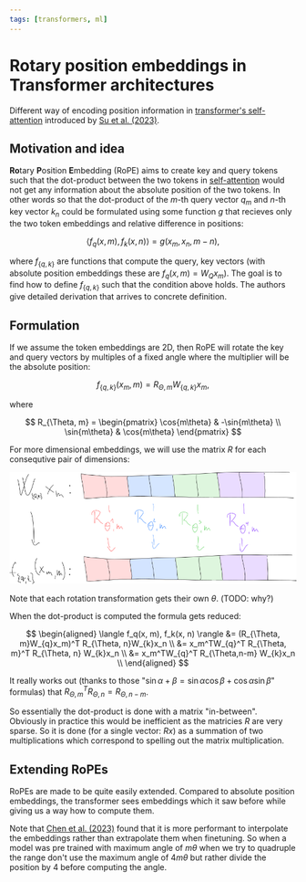 ```yaml
---
tags: [transformers, ml]
---
```

# Rotary position embeddings in Transformer architectures

Different way of encoding position information in [transformer's
self-attention](./transformer_self_attention.md) introduced by [Su et al.
(2023)](https://arxiv.org/abs/2104.09864).

## Motivation and idea

**Ro**tary **P**osition **E**mbedding (RoPE) aims to create key and query tokens
such that the dot-product between the two tokens in
[self-attention](./transformer_self_attention.md) would not get any information
about the absolute position of the two tokens. In other words so that the
dot-product of the $m$-th query vector $q_m$ and $n$-th key vector $k_n$ could
be formulated using some function $g$ that recieves only the two token
embeddings and relative difference in positions:

$$
\langle f_q(x, m), f_k(x, n) \rangle = g(x_m, x_n, m-n),
$$

where $f_{\{q, k\}}$ are functions that compute the query, key vectors (with
absolute position embeddings these are $f_{q}(x, m) = W_Q x_m$). The goal is to
find how to define $f_{\{q, k\}}$ such that the condition above holds. The
authors give detailed derivation that arrives to concrete definition.

## Formulation

If we assume the token embeddings are 2D, then RoPE will rotate the key and
query vectors by multiples of a fixed angle where the multiplier will be the
absolute position:

$$
f_{\{q, k\}}(x_m, m) = R_{\Theta, m}W_{\{q, k\}}x_m,
$$

where

$$
R_{\Theta, m} =
\begin{pmatrix}
\cos{m\theta} & -\sin{m\theta} \\
\sin{m\theta} & \cos{m\theta}
\end{pmatrix}
$$

For more dimensional embeddings, we will use the matrix $R$ for each consequtive
pair of dimensions:

![Multi-D embeddings](./imgs/rope_multid_embeddings.png)

Note that each rotation transformation gets their own $\theta$. (TODO: why?)

When the dot-product is computed the formula gets reduced:

$$
\begin{aligned}
\langle f_q(x, m), f_k(x, n) \rangle
&= (R_{\Theta, m}W_{q}x_m)^T R_{\Theta, n}W_{k}x_n \\
&= x_m^TW_{q}^T R_{\Theta, m}^T R_{\Theta, n} W_{k}x_n \\
&= x_m^TW_{q}^T R_{\Theta,n-m}  W_{k}x_n \\
\end{aligned}
$$

It really works out (thanks to those "$\sin{\alpha + \beta} =
\sin{\alpha}\cos{\beta} + \cos{\alpha}\sin{\beta}$" formulas) that $R_{\Theta,
m}^T R_{\Theta, n} = R_{\Theta,n-m}$.

So essentially the dot-product is done with a matrix "in-between". Obviously in
practice this would be inefficient as the matricies $R$ are very sparse. So it
is done (for a single vector: $Rx$) as a summation of two multiplications which
correspond to spelling out the matrix multiplication.

## Extending RoPEs

RoPEs are made to be quite easily extended. Compared to absolute position
embeddings, the transformer sees embeddings which it saw before while giving us
a way how to compute them.

Note that [Chen et al. (2023)](https://arxiv.org/abs/2306.15595) found that it
is more performant to interpolate the embeddings rather than extrapolate them
when finetuning. So when a model was pre trained with maximum angle of $m\theta$
when we try to quadruple the range don't use the maximum angle of $4m\theta$ but
rather divide the position by 4 before computing the angle.
